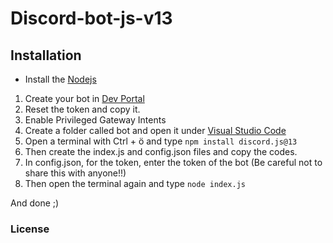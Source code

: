 # Discord-bot-js-v13

## Installation
- Install the [Nodejs](https://nodejs.org/en)
1. Create your bot in [Dev Portal](https://discord.com/developers/applications)
2. Reset the token and copy it.
3. Enable Privileged Gateway Intents
4. Create a folder called bot and open it under [Visual Studio Code](https://code.visualstudio.com/)
5. Open a terminal with Ctrl + ö and type `npm install discord.js@13`
6. Then create the index.js and config.json files and copy the codes.
7. In config.json, for the token, enter the token of the bot (Be careful not to share this with anyone!!)
8. Then open the terminal again and type `node index.js`

And done ;)

### License
